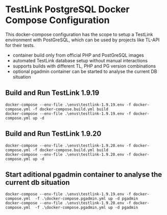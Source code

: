 # TestLink PostgreSQL Docker Compose Configuration

This docker-compose configuration has the scope to setup a TestLink environment with PostGreSQL, which can be used by projects like TL-API for their tests.
- container build only from official PHP and PostGreSQL images
- automated TestLink database setup without manual interactions
- supports builds with different TL, PHP and PG version combinations
- optional pgadmin container can be started to analyse the current DB situation 


## Build and Run TestLink 1.9.19
```
docker-compose --env-file .\envs\testlink-1.9.19.env -f docker-compose.yml -f docker-compose.build.yml build
docker-compose --env-file .\envs\testlink-1.9.19.env -f docker-compose.yml up -d 
```
## Build and Run TestLink 1.9.20
```
docker-compose --env-file .\envs\testlink-1.9.20.env -f docker-compose.yml -f docker-compose.build.yml build
docker-compose --env-file .\envs\testlink-1.9.20.env -f docker-compose.yml up -d
```
## Start aditional pgadmin container to analyse the current db situation
```
docker-compose --env-file .\envs\testlink-1.9.19.env -f docker-compose.yml  -f .\docker-compose.pgadmin.yml up -d pgadmin
docker-compose --env-file .\envs\testlink-1.9.20.env -f docker-compose.yml  -f .\docker-compose.pgadmin.yml up -d pgadmin
```